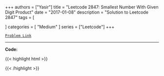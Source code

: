 
+++
authors = ["Yasir"]
title = "Leetcode 2847: Smallest Number With Given Digit Product"
date = "2017-01-08"
description = "Solution to Leetcode 2847"
tags = [
    
]
categories = [
    "Medium"
]
series = ["Leetcode"]
+++



[`Problem Link`](https://leetcode.com/problems/smallest-number-with-given-digit-product/description/)

---

**Code:**

{{< highlight html >}}

{{< /highlight >}}

